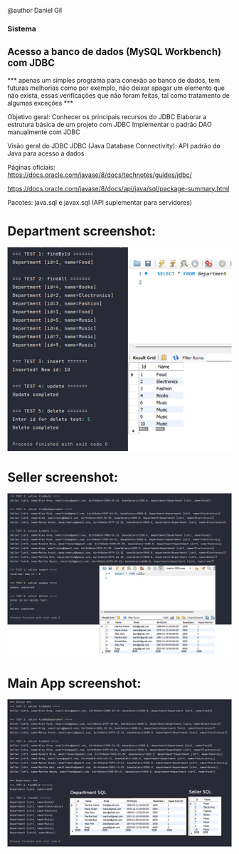 @author Daniel Gil
### Sistema 
## Acesso a banco de dados (MySQL Workbench) com JDBC 

*** apenas um simples programa para conexão ao banco de dados, tem futuras melhorias como por exemplo, não deixar apagar um elemento que não exista, essas verificações que não foram feitas, tal como tratamento de algumas exceções ***

Objetivo geral: 
Conhecer os principais recursos do JDBC
Elaborar a estrutura básica de um projeto com JDBC 
Implementar o padrão DAO manualmente com JDBC 

Visão geral do JDBC 
JDBC (Java Database Connectivity): API padrão do Java para acesso a dados 

Páginas oficiais:  
https://docs.oracle.com/javase/8/docs/technotes/guides/jdbc/ 

https://docs.oracle.com/javase/8/docs/api/java/sql/package-summary.html 

Pacotes: java.sql e javax.sql (API suplementar para servidores)

# Department screenshot:

![MainAOO](src/Sreenshots/TesteDepartmentDAO.png)

# Seller screenshot:

![MainAOO](src/Sreenshots/TesteSellerDAO.png)

# Main App screenshot:

![MainAOO](src/Sreenshots/MainApp.png)
